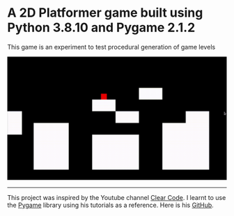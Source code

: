 # A 2D Platformer game built using Python 3.8.10 and Pygame 2.1.2

This game is an experiment to test procedural generation of game levels

<img src="https://github.com/nsk126/JumpeeForce/blob/main/img/SHORT_INTRO.gif" alt="img-early-game" width="550"/>


***

This project was inspired by the Youtube channel [Clear Code](https://www.youtube.com/channel/UCznj32AM2r98hZfTxrRo9bQ). I learnt to use the [Pygame](https://www.pygame.org/wiki/about) library using his tutorials as a reference. Here is his [GitHub](https://github.com/clear-code-projects).